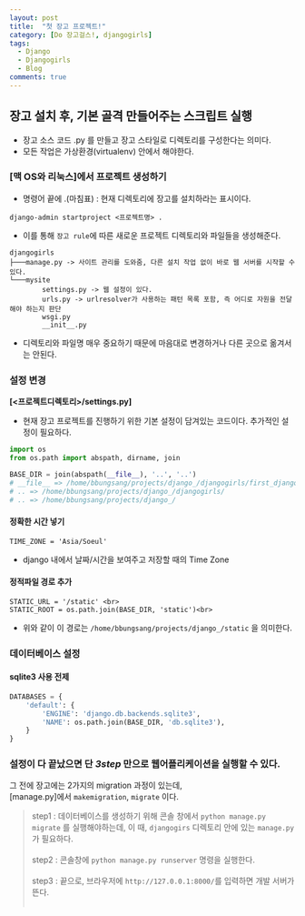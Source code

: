 ```yaml
---
layout: post
title:  "첫 장고 프로젝트!"
category: [Do 장고걸스!, djangogirls]
tags:
  - Django
  - Djangogirls
  - Blog
comments: true
---
```


## 장고 설치 후, 기본 골격 만들어주는 스크립트 실행
- 장고 소스 코드 .py 를 만들고 장고 스타일로 디렉토리를 구성한다는 의미다.
- 모든 작업은 가상환경(virtualenv) 안에서 해야한다.

### [맥 OS와 리눅스]에서 프로젝트 생성하기
- 명령어 끝에 .(마침표) : 현재 디렉토리에 장고를 설치하라는 표시이다.

`django-admin startproject <프로젝트명> .`

- 이를 통해 `장고 rule`에 따른 새로운 프로젝트 디렉토리와 파일들을 생성해준다.

```text
djangogirls
├───manage.py -> 사이트 관리를 도와줌, 다른 설치 작업 없이 바로 웹 서버를 시작할 수 있다.
└───mysite
        settings.py -> 웹 설정이 있다.
        urls.py -> urlresolver가 사용하는 패턴 목록 포함, 즉 어디로 자원을 전달해야 하는지 판단
        wsgi.py
        __init__.py
```

- 디렉토리와 파일명 매우 중요하기 때문에 마음대로 변경하거나 다른 곳으로 옮겨서는 안된다.<br>

### 설정 변경
**[\<프로젝트디렉토리>/settings.py]**
- 현재 장고 프로젝트를 진행하기 위한 기본 설정이 담겨있는 코드이다. 추가적인 설정이 필요하다.

```python
import os
from os.path import abspath, dirname, join

BASE_DIR = join(abspath(__file__), '..', '..')
# __file__ => /home/bbungsang/projects/django_/djangogirls/first_django_project/settings.py
# .. => /home/bbungsang/projects/django_/djangogirls/
# .. => /home/bbungsang/projects/django_/
```

#### 정확한 시간 넣기

```docker
TIME_ZONE = 'Asia/Soeul'
```

- django 내에서 날짜/시간을 보여주고 저장할 때의 Time Zone

#### 정적파일 경로 추가

```docker
STATIC_URL = '/static' <br>
STATIC_ROOT = os.path.join(BASE_DIR, 'static')<br>
```

- 위와 같이 이 경로는 `/home/bbungsang/projects/django_/static` 을 의미한다.

### 데이터베이스 설정

#### sqlite3 사용 전제

```python
DATABASES = {
    'default': {
        'ENGINE': 'django.db.backends.sqlite3',
        'NAME': os.path.join(BASE_DIR, 'db.sqlite3'),
    }
}
```

### 설정이 다 끝났으면 단 *3step* 만으로 웹어플리케이션을 실행할 수 있다.
그 전에 장고에는 2가지의 migration 과정이 있는데, <br>
[manage.py]에서 `makemigration`, `migrate` 이다.

> step1 : 데이터베이스를 생성하기 위해 콘솔 창에서 `python manage.py migrate` 를 실행해야하는데, 이 때, `djangogirs` 디렉토리 안에 있는 `manage.py` 가 필요하다.<br><br>
> step2 : 콘솔창에 `python manage.py runserver` 명령을 실행한다.<br><br>
> step3 : 끝으로, 브라우저에 `http://127.0.0.1:8000/`를 입력하면 개발 서버가 뜬다.<br><br>

<!-- ![it_worked](./images/it_worked.png) -->
